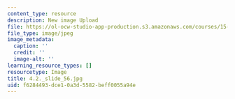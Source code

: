 ```yaml
---
content_type: resource
description: New image Upload
file: https://ol-ocw-studio-app-production.s3.amazonaws.com/courses/15-s21-nuts-and-bolts-of-business-plans-january-iap-2014/f6284493dce10a3d5582beff0055a94e_4.2._slide_56.jpg
file_type: image/jpeg
image_metadata:
  caption: ''
  credit: ''
  image-alt: ''
learning_resource_types: []
resourcetype: Image
title: 4.2._slide_56.jpg
uid: f6284493-dce1-0a3d-5582-beff0055a94e
---
```


